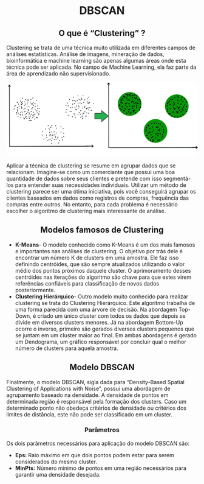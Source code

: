 <h1 align="center">DBSCAN</h1>
<h2 align="center">O que é “Clustering” ?</h2>
<p>Clustering se trata de uma técnica muito utilizada em diferentes campos de análises estatísticas. Análise de imagens, mineração de dados, bioinformática e machine learning são apenas algumas áreas onde esta técnica pode ser aplicada. No campo de Machine Learning, ela faz parte da área de aprendizado não supervisionado.</p>
<img src="grafico-01.webp">
<p>Aplicar a técnica de clustering se resume em agrupar dados que se relacionam. Imagine-se como um comerciante que possui uma boa quantidade de dados sobre seus clientes e pretende com isso segmentá-los para entender suas necessidades individuais. Utilizar um método de clustering parece ser uma ótima iniciativa, pois você conseguirá agrupar os clientes baseados em dados como registros de compras, frequência das compras entre outros. No entanto, para cada problema é necessário escolher o algoritmo de clustering mais interessante de análise.</p>
<h2 align="center">Modelos famosos de Clustering</h2>
<ul>
  <li><b>K-Means</b>- O modelo conhecido como K-Means é um dos mais famosos e importantes nas análises de clustering. O objetivo por trás dele é encontrar um número K de clusters em uma amostra. Ele faz isso definindo centróides, que são sempre atualizados utilizando o valor médio dos pontos próximos daquele cluster. O aprimoramento desses centróides nas iterações do algoritmo são chave para que estes virem referências confiáveis para classificação de novos dados posteriormente.</li>
  <li><b>Clustering Hierárquico</b>- Outro modelo muito conhecido para realizar clustering se trata do Clustering Hierárquico. Este algoritmo trabalha de uma forma parecida com uma árvore de decisão. Na abordagem Top-Down, é criado um único cluster com todos os dados que depois se divide em diversos clusters menores. Já na abordagem Bottom-Up ocorre o inverso, primeiro são gerados diversos clusters pequenos que se juntam em um cluster maior ao final. Em ambas abordagens é gerado um Dendograma, um gráfico responsável por concluir qual o melhor número de clusters para aquela amostra.</li>
</ul>
<h2 align="center">Modelo DBSCAN</h2>
<p>Finalmente, o modelo DBSCAN, sigla dada para “Density-Based Spatial Clustering of Applications with Noise”, possui uma abordagem de agrupamento baseado na densidade. A densidade de pontos em determinada região é responsável pela formação dos clusters. Caso um determinado ponto não obedeça critérios de densidade ou critérios dos limites de distância, este não pode ser classificado em um cluster.</p>
<h3 align="center">Parâmetros</h3>
<p>Os dois parâmetros necessários para aplicação do modelo DBSCAN são:</p>
<ul>
  <li><b>Eps:</b> Raio máximo em que dois pontos podem estar para serem considerados do mesmo cluster.</li>
  <li><b>MinPts:</b> Número mínimo de pontos em uma região necessários para garantir uma densidade desejada.</li>
</ul>
